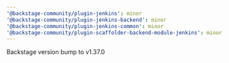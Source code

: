 ```yaml
---
'@backstage-community/plugin-jenkins': minor
'@backstage-community/plugin-jenkins-backend': minor
'@backstage-community/plugin-jenkins-common': minor
'@backstage-community/plugin-scaffolder-backend-module-jenkins': minor
---
```


Backstage version bump to v1.37.0
